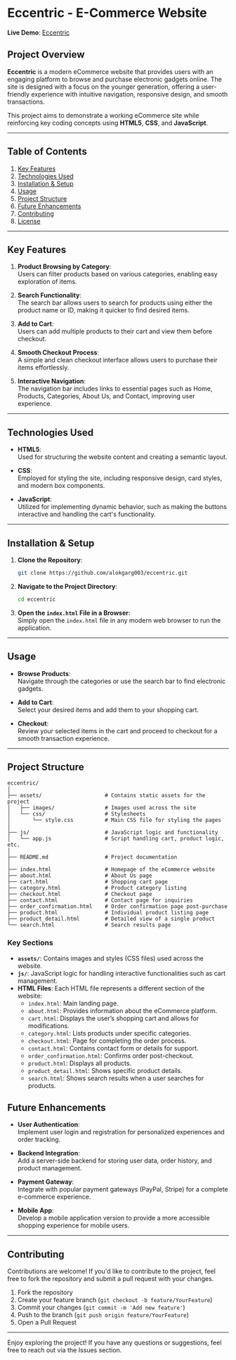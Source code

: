 # Eccentric - E-Commerce Website

**Live Demo**: [Eccentric](https://alokgarg003.github.io/eccentric/)

## Project Overview

**Eccentric** is a modern eCommerce website that provides users with an engaging platform to browse and purchase electronic gadgets online. The site is designed with a focus on the younger generation, offering a user-friendly experience with intuitive navigation, responsive design, and smooth transactions.

This project aims to demonstrate a working eCommerce site while reinforcing key coding concepts using **HTML5**, **CSS**, and **JavaScript**.

---

## Table of Contents

1. [Key Features](#key-features)
2. [Technologies Used](#technologies-used)
3. [Installation & Setup](#installation--setup)
4. [Usage](#usage)
5. [Project Structure](#project-structure)
6. [Future Enhancements](#future-enhancements)
7. [Contributing](#contributing)
8. [License](#license)

---

## Key Features

1. **Product Browsing by Category**:  
   Users can filter products based on various categories, enabling easy exploration of items.

2. **Search Functionality**:  
   The search bar allows users to search for products using either the product name or ID, making it quicker to find desired items.

3. **Add to Cart**:  
   Users can add multiple products to their cart and view them before checkout.

4. **Smooth Checkout Process**:  
   A simple and clean checkout interface allows users to purchase their items effortlessly.

5. **Interactive Navigation**:  
   The navigation bar includes links to essential pages such as Home, Products, Categories, About Us, and Contact, improving user experience.

---

## Technologies Used

- **HTML5**:  
  Used for structuring the website content and creating a semantic layout.
  
- **CSS**:  
  Employed for styling the site, including responsive design, card styles, and modern box components.

- **JavaScript**:  
  Utilized for implementing dynamic behavior, such as making the buttons interactive and handling the cart's functionality.

---

## Installation & Setup

1. **Clone the Repository**:
   ```bash
   git clone https://github.com/alokgarg003/eccentric.git
   ```
   
2. **Navigate to the Project Directory**:
   ```bash
   cd eccentric
   ```

3. **Open the `index.html` File in a Browser**:  
   Simply open the `index.html` file in any modern web browser to run the application.

---

## Usage

- **Browse Products**:  
  Navigate through the categories or use the search bar to find electronic gadgets.
  
- **Add to Cart**:  
  Select your desired items and add them to your shopping cart.

- **Checkout**:  
  Review your selected items in the cart and proceed to checkout for a smooth transaction experience.

---

## Project Structure

```plaintext
eccentric/
│
├── assets/                    # Contains static assets for the project
│   ├── images/                # Images used across the site
│   └── css/                   # Stylesheets
│       └── style.css          # Main CSS file for styling the pages
│
├── js/                        # JavaScript logic and functionality
│   └── app.js                 # Script handling cart, product logic, etc.
│
├── README.md                  # Project documentation
│
├── index.html                 # Homepage of the eCommerce website
├── about.html                 # About Us page
├── cart.html                  # Shopping cart page
├── category.html              # Product category listing
├── checkout.html              # Checkout page
├── contact.html               # Contact page for inquiries
├── order_confirmation.html    # Order confirmation page post-purchase
├── product.html               # Individual product listing page
├── product_detail.html        # Detailed view of a single product
└── search.html                # Search results page
```

### Key Sections

- **`assets/`**: Contains images and styles (CSS files) used across the website.
- **`js/`**: JavaScript logic for handling interactive functionalities such as cart management.
- **HTML Files**: Each HTML file represents a different section of the website:
  - `index.html`: Main landing page.
  - `about.html`: Provides information about the eCommerce platform.
  - `cart.html`: Displays the user’s shopping cart and allows for modifications.
  - `category.html`: Lists products under specific categories.
  - `checkout.html`: Page for completing the order process.
  - `contact.html`: Contains contact form or details for support.
  - `order_confirmation.html`: Confirms order post-checkout.
  - `product.html`: Displays all products.
  - `product_detail.html`: Shows specific product details.
  - `search.html`: Shows search results when a user searches for products.


## Future Enhancements

- **User Authentication**:  
  Implement user login and registration for personalized experiences and order tracking.

- **Backend Integration**:  
  Add a server-side backend for storing user data, order history, and product management.

- **Payment Gateway**:  
  Integrate with popular payment gateways (PayPal, Stripe) for a complete e-commerce experience.

- **Mobile App**:  
  Develop a mobile application version to provide a more accessible shopping experience for mobile users.

---

## Contributing

Contributions are welcome! If you'd like to contribute to the project, feel free to fork the repository and submit a pull request with your changes.

1. Fork the repository
2. Create your feature branch (`git checkout -b feature/YourFeature`)
3. Commit your changes (`git commit -m 'Add new feature'`)
4. Push to the branch (`git push origin feature/YourFeature`)
5. Open a Pull Request

---


Enjoy exploring the project! If you have any questions or suggestions, feel free to reach out via the Issues section.
